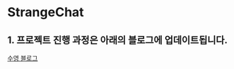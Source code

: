 # StrangeChat
## 1. 프로젝트 진행 과정은 아래의 블로그에 업데이트됩니다.
[수영 블로그](https://velog.io/@syoungs/StrangeChat-1)
